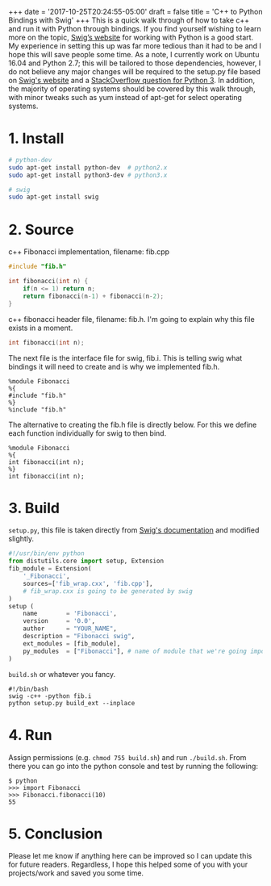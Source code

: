 +++
date = '2017-10-25T20:24:55-05:00'
draft = false
title = 'C++ to Python Bindings with Swig'
+++
This is a quick walk through of how to take c++ and run it with Python through bindings. If you find yourself wishing to learn more on the topic, [Swig’s website](http://www.swig.org/Doc1.3/Python.html) for working with Python is a good start. My experience in setting this up was far more tedious than it had to be and I hope this will save people some time. As a note, I currently work on Ubuntu 16.04 and Python 2.7; this will be tailored to those dependencies, however, I do not believe any major changes will be required to the setup.py file based on [Swig's website](http://www.swig.org/Doc1.3/Python.html) and a [StackOverflow question for Python 3](https://stackoverflow.com/questions/32667888/building-extension-for-python-3-with-swig-and-distutils). In addition, the majority of operating systems should be covered by this walk through, with minor tweaks such as yum instead of apt-get for select operating systems.

# 1. Install

```bash
# python-dev
sudo apt-get install python-dev  # python2.x 
sudo apt-get install python3-dev # python3.x

# swig
sudo apt-get install swig
```

# 2. Source

c++ Fibonacci implementation, filename: fib.cpp

```c++
#include "fib.h"

int fibonacci(int n) {
    if(n <= 1) return n;
    return fibonacci(n-1) + fibonacci(n-2);
}
```

c++ fibonacci header file, filename: fib.h. I'm going to explain why this file exists in a moment.

```c++
int fibonacci(int n);
```

The next file is the interface file for swig, fib.i. This is telling swig what bindings it will need to create and is why we implemented fib.h.

```
%module Fibonacci 
%{ 
#include "fib.h" 
%} 
%include "fib.h"
```

The alternative to creating the fib.h file is directly below. For this we define each function individually for swig to then bind.

```
%module Fibonacci 
%{ 
int fibonacci(int n);
%} 
int fibonacci(int n);
```

# 3. Build

`setup.py`, this file is taken directly from [Swig's documentation](http://www.swig.org/Doc1.3/Python.html#Python_nn6) and modified slightly.

```python
#!/usr/bin/env python
from distutils.core import setup, Extension
fib_module = Extension(
    '_Fibonacci',
    sources=['fib_wrap.cxx', 'fib.cpp'], 
    # fib_wrap.cxx is going to be generated by swig
)
setup (
    name        = 'Fibonacci',
    version     = '0.0',
    author      = "YOUR_NAME",
    description = "Fibonacci swig",
    ext_modules = [fib_module],
    py_modules  = ["Fibonacci"], # name of module that we're going import
)
```

`build.sh` or whatever you fancy.

```
#!/bin/bash 
swig -c++ -python fib.i 
python setup.py build_ext --inplace
```

# 4. Run
Assign permissions (e.g. `chmod 755 build.sh`) and run `./build.sh`. From there you can go into the python console and test by running the following:

```
$ python
>>> import Fibonacci 
>>> Fibonacci.fibonacci(10) 
55
```

# 5. Conclusion
Please let me know if anything here can be improved so I can update this for future readers. Regardless, I hope this helped some of you with your projects/work and saved you some time.

